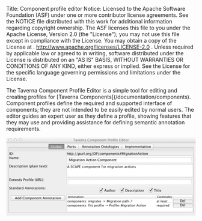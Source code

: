 Title:     Component profile editor
Notice:    Licensed to the Apache Software Foundation (ASF) under one
           or more contributor license agreements.  See the NOTICE file
           distributed with this work for additional information
           regarding copyright ownership.  The ASF licenses this file
           to you under the Apache License, Version 2.0 (the
           "License"); you may not use this file except in compliance
           with the License.  You may obtain a copy of the License at
           .
             http://www.apache.org/licenses/LICENSE-2.0
           .
           Unless required by applicable law or agreed to in writing,
           software distributed under the License is distributed on an
           "AS IS" BASIS, WITHOUT WARRANTIES OR CONDITIONS OF ANY
           KIND, either express or implied.  See the License for the
           specific language governing permissions and limitations
           under the License.

The Taverna Component Profile Editor is a simple tool for editing and creating profiles for 
   [Taverna Components[(/documentation/components). 
Component profiles define the required and supported interface of components; 
   they are not intended to be easily edited by normal users. 
The editor guides an expert user as they define a profile, 
   showing features that they may use and providing assistance for defining semantic annotation requirements.

<div align="center"><img src="img/component-profile-editor.png" alt="Component Profile Editor" width="600" /></div>
